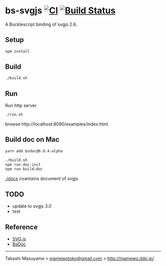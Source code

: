 bs-svgjs [![CI](https://github.com/mamewotoko/bs-svgjs/actions/workflows/build.yml/badge.svg)](https://github.com/mamewotoko/bs-svgjs/actions/workflows/build.yml) [![Build Status](https://travis-ci.com/mamewotoko/bs-svgjs.svg?branch=master)](https://travis-ci.com/mamewotoko/bs-svgjs)
=============

A Bucklescript binding of svgjs 2.6.

Setup
------

```bash
npm install
```

Build
------

```bash
./build.sh
```

Run
---

Run http server

```bash
./run.sh
```
browse http://localhost:8080/examples/index.html

Build doc on Mac
--------------------

```bash
yarn add bsdoc@6.0.4-alpha

./build.sh
npm run doc-init
npm run build:doc
```

[./docs](./docs) coantains document of svgjs

TODO
----
* update to svgjs 3.0
* test

Reference
-----------

* [SVG.js](https://svgjs.dev/docs/2.7/)
* [BsDoc](https://reasonml-community.github.io/bsdoc/docs/bsdoc/#no-bs-publishing-to-github)

-----
Takashi Masuyama < mamewotoko@gmail.com >
http://mamewo.ddo.jp/
